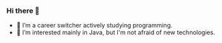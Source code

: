 ### Hi there 👋
- 🌱 I’m a career switcher actively studying programming. 
- 👀 I’m interested mainly in Java, but I'm not afraid of new technologies.
<!--
Here's [a small list](https://github.com/soso42/Java-Projects) of Jetbrain's Academy java developer track [projects](https://github.com/soso42/Java-Projects) created while learning.




**soso42/soso42** is a ✨ _special_ ✨ repository because its `README.md` (this file) appears on your GitHub profile.

Here are some ideas to get you started:

- 🔭 I’m currently working on ...
- 🌱 I’m currently learning ...
- 👯 I’m looking to collaborate on ...
- 🤔 I’m looking for help with ...
- 💬 Ask me about ...
- 📫 How to reach me: ...
- 😄 Pronouns: ...
- ⚡ Fun fact: ...
-->
